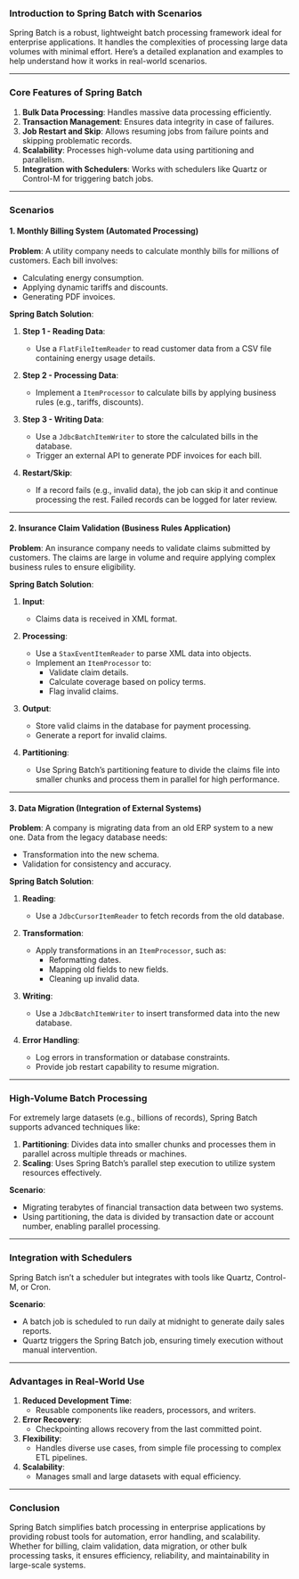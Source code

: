 
### **Introduction to Spring Batch with Scenarios**

Spring Batch is a robust, lightweight batch processing framework ideal for enterprise applications. It handles the complexities of processing large data volumes with minimal effort. Here’s a detailed explanation and examples to help understand how it works in real-world scenarios.

---

### **Core Features of Spring Batch**
1. **Bulk Data Processing**: Handles massive data processing efficiently.
2. **Transaction Management**: Ensures data integrity in case of failures.
3. **Job Restart and Skip**: Allows resuming jobs from failure points and skipping problematic records.
4. **Scalability**: Processes high-volume data using partitioning and parallelism.
5. **Integration with Schedulers**: Works with schedulers like Quartz or Control-M for triggering batch jobs.

---

### **Scenarios**

#### 1. **Monthly Billing System (Automated Processing)**
**Problem**:
A utility company needs to calculate monthly bills for millions of customers. Each bill involves:
- Calculating energy consumption.
- Applying dynamic tariffs and discounts.
- Generating PDF invoices.

**Spring Batch Solution**:
1. **Step 1 - Reading Data**:
   - Use a `FlatFileItemReader` to read customer data from a CSV file containing energy usage details.

2. **Step 2 - Processing Data**:
   - Implement a `ItemProcessor` to calculate bills by applying business rules (e.g., tariffs, discounts).

3. **Step 3 - Writing Data**:
   - Use a `JdbcBatchItemWriter` to store the calculated bills in the database.
   - Trigger an external API to generate PDF invoices for each bill.

4. **Restart/Skip**:
   - If a record fails (e.g., invalid data), the job can skip it and continue processing the rest. Failed records can be logged for later review.

---

#### 2. **Insurance Claim Validation (Business Rules Application)**
**Problem**:
An insurance company needs to validate claims submitted by customers. The claims are large in volume and require applying complex business rules to ensure eligibility.

**Spring Batch Solution**:
1. **Input**:
   - Claims data is received in XML format.

2. **Processing**:
   - Use a `StaxEventItemReader` to parse XML data into objects.
   - Implement an `ItemProcessor` to:
     - Validate claim details.
     - Calculate coverage based on policy terms.
     - Flag invalid claims.

3. **Output**:
   - Store valid claims in the database for payment processing.
   - Generate a report for invalid claims.

4. **Partitioning**:
   - Use Spring Batch’s partitioning feature to divide the claims file into smaller chunks and process them in parallel for high performance.

---

#### 3. **Data Migration (Integration of External Systems)**
**Problem**:
A company is migrating data from an old ERP system to a new one. Data from the legacy database needs:
- Transformation into the new schema.
- Validation for consistency and accuracy.

**Spring Batch Solution**:
1. **Reading**:
   - Use a `JdbcCursorItemReader` to fetch records from the old database.

2. **Transformation**:
   - Apply transformations in an `ItemProcessor`, such as:
     - Reformatting dates.
     - Mapping old fields to new fields.
     - Cleaning up invalid data.

3. **Writing**:
   - Use a `JdbcBatchItemWriter` to insert transformed data into the new database.

4. **Error Handling**:
   - Log errors in transformation or database constraints.
   - Provide job restart capability to resume migration.

---

### **High-Volume Batch Processing**
For extremely large datasets (e.g., billions of records), Spring Batch supports advanced techniques like:
1. **Partitioning**: Divides data into smaller chunks and processes them in parallel across multiple threads or machines.
2. **Scaling**: Uses Spring Batch’s parallel step execution to utilize system resources effectively.

**Scenario**:
- Migrating terabytes of financial transaction data between two systems.
- Using partitioning, the data is divided by transaction date or account number, enabling parallel processing.

---

### **Integration with Schedulers**
Spring Batch isn’t a scheduler but integrates with tools like Quartz, Control-M, or Cron.

**Scenario**:
- A batch job is scheduled to run daily at midnight to generate daily sales reports.
- Quartz triggers the Spring Batch job, ensuring timely execution without manual intervention.

---

### **Advantages in Real-World Use**
1. **Reduced Development Time**:
   - Reusable components like readers, processors, and writers.
2. **Error Recovery**:
   - Checkpointing allows recovery from the last committed point.
3. **Flexibility**:
   - Handles diverse use cases, from simple file processing to complex ETL pipelines.
4. **Scalability**:
   - Manages small and large datasets with equal efficiency.

---

### **Conclusion**
Spring Batch simplifies batch processing in enterprise applications by providing robust tools for automation, error handling, and scalability. Whether for billing, claim validation, data migration, or other bulk processing tasks, it ensures efficiency, reliability, and maintainability in large-scale systems.
